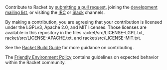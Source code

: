 Contribute to Racket by [submitting a pull request](https://github.com/racket/racket), joining the
[development mailing list](https://lists.racket-lang.org), or visiting
the [IRC](https://botbot.me/freenode/racket/) or [Slack](https://racket-slack.herokuapp.com/) channels.

By making a contribution, you are agreeing that your contribution is
licensed under the LGPLv3, Apache 2.0, and MIT licenses. Those
licenses are available in this repository in the files
racket/src/LICENSE-LGPL.txt, racket/src/LICENSE-APACHE.txt, and
racket/src/LICENSE-MIT.txt.

See the [Racket Build Guide](../build.md) for more guidance on
contributing.

The [Friendly Environment Policy](https://racket-lang.org/friendly.html) contains guidelines on expected behavior within the Racket community.
